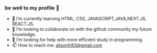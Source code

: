 ### be well to my profile 👋

- 🌱 I’m currently learning HTML, CSS, JAVASCRIPT,JAVA,NEXT.JS, REACT.JS.
- 👯 I’m looking to collaborate on with the github community my future knowledge.
- 🤔 I’m looking for help with more efficient study in programming.
- 📫 How to reach me: alisonfr83@gmail.com


